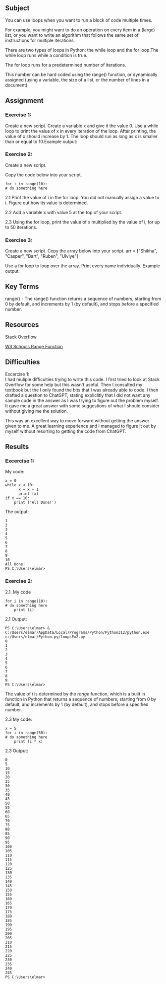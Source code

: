 ## Subject
You can use loops when you want to run a block of code multiple times. 

For example, you might want to do an operation on every item in a (large) list, or you want to write an algorithm that follows the same set of instructions for multiple iterations.

There are two types of loops in Python: the while loop and the for loop.The while loop runs while a condition is true. 

The for loop runs for a predetermined number of iterations. 

This number can be hard coded using the range() function, or dynamically assigned (using a variable, the size of a list, or the number of lines in a document).

## Assignment

###  Exercise 1:
Create a new script.
Create a variable x and give it the value 0.
Use a while loop to print the value of x in every iteration of the loop. After printing, the value of x should increase by 1. The loop should run as long as x is smaller than or equal to 10.Example output:

 ### Exercise 2:
 
Create a new script.

Copy the code below into your script.

```
for i in range(10):
# do something here
```

2.1  Print the value of i in the for loop. You did not manually assign a value to i. Figure out how its value is determined.

2.2  Add a variable x with value 5 at the top of your script.

2.3  Using the for loop, print the value of x multiplied by the value of i, for up to 50 iterations.


### Exercise 3:
Create a new script.
Copy the array below into your script.
arr = ["Shikha", "Casper", "Bart", "Ruben", "Ulviye"]

Use a for loop to loop over the array. Print every name individually.
Example output:



##  Key Terms

range() - The range() function returns a sequence of numbers, starting from 0 by default, and increments by 1 (by default), and stops before a specified number.


##  Resources

[Stack Overflow](https://stackoverflow.com/questions/63942568/creating-an-addition-loop-that-stops-when-it-hits-a-certain-number)

[W3 Schools Range Function](https://www.w3schools.com/python/ref_func_range.asp#:~:text=Definition%20and%20Usage,stops%20before%20a%20specified%20number.)



##  Difficulties

Excercise 1:  
I had muliple difficulties trying to write this code.  I first tried to look at Stack Overflow for some help but this wasn't useful.  Then I consulted my textbook but the I only found the bits that I was already able to code.  I then drafted a question to ChatGPT, stating expliclitly that I did not want any sample code in the answer as I was trying to figure out the problem myself.  It gave me a great answer with some suggestions of what I should consider without giving me the solution.

This was an excellent way to move forward without getting the answer given to me.  A great learning experience and I managed to figure it out by myself without resorting to getting the code from ChatGPT.


##  Results


### Excercise 1:

My code:

```
x = 0
while x < 10:
      x = x + 1
      print (x)
if x == 10:
    print ('All Done!')

```

The output:

```
1
2
3
4
5
6
7
8
9
10
All Done!
PS C:\Users\elmar>
```

### Exercise 2:

2.1.  My code

```
for i in range(10):
# do something here
    print (i)
```

2.1 Output:

```
PS C:\Users\elmar> & C:/Users/elmar/AppData/Local/Programs/Python/Python312/python.exe c:/Users/elmar/Python.py/loopsEx2.py
0
1
2
3
4
5
6
7
8
9
PS C:\Users\elmar>
```

The value of *i* is determined by the *range* function, which is a built in function in Python that returns a sequence of numbers, starting from 0 by default, and increments by 1 (by default), and stops before a specified number.

2.3  My code:

```
x = 5
for i in range(50):
# do something here
    print (i * x)
```

2.3 Output:

```
0
5
10
15
20
25
30
35
40
45
50
55
60
65
70
75
80
85
90
95
100
105
110
115
120
125
130
135
140
145
150
155
160
165
170
175
180
185
190
195
200
205
210
215
220
225
230
235
240
245
PS C:\Users\elmar>
```


